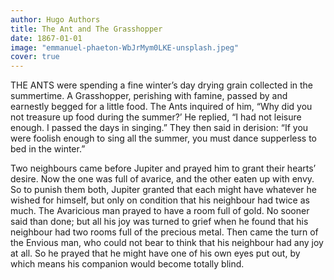 ```yaml
---
author: Hugo Authors
title: The Ant and The Grasshopper
date: 1867-01-01
image: "emmanuel-phaeton-WbJrMym0LKE-unsplash.jpeg"
cover: true
---
```


THE ANTS were spending a fine winter’s day drying grain collected in the summertime. A Grasshopper, perishing with famine, passed by and earnestly begged for a little food. The Ants inquired of him, “Why did you not treasure up food during the summer?’ He replied, “I had not leisure enough. I passed the days in singing.” They then said in derision: “If you were foolish enough to sing all the summer, you must dance supperless to bed in the winter.”  

Two neighbours came before Jupiter and prayed him to grant their hearts’ desire. Now the one was full of avarice, and the other eaten up with envy. So to punish them both, Jupiter granted that each might have whatever he wished for himself, but only on condition that his neighbour had twice as much. The Avaricious man prayed to have a room full of gold. No sooner said than done; but all his joy was turned to grief when he found that his neighbour had two rooms full of the precious metal. Then came the turn of the Envious man, who could not bear to think that his neighbour had any joy at all. So he prayed that he might have one of his own eyes put out, by which means his companion would become totally blind.
